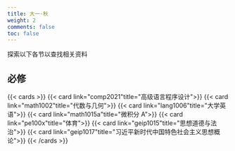 ```yaml
---
title: 大一·秋
weight: 2
comments: false
toc: false
---
```

探索以下各节以查找相关资料
## 必修
<!--more-->
{{< cards >}}
{{< card link="comp2021"title="高级语言程序设计">}}
{{< card link="math1002"title="代数与几何">}}
{{< card link="lang1006"title="大学英语">}}
{{< card link="math1015a"title="微积分 A">}}
{{< card link="pe100x"title="体育">}}
{{< card link="geip1015"title="思想道德与法治">}}
{{< card link="geip1017"title="习近平新时代中国特色社会主义思想概论">}}
{{< /cards >}}
